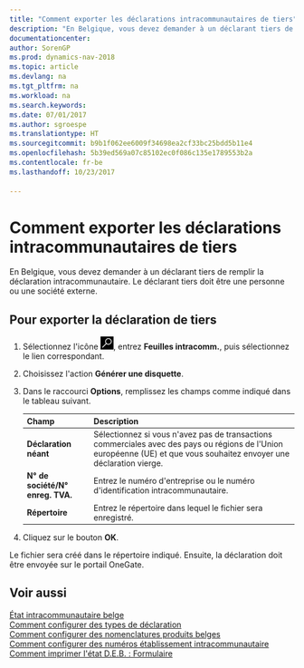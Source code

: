 ```yaml
---
title: "Comment exporter les déclarations intracommunautaires de tiers"
description: "En Belgique, vous devez demander à un déclarant tiers de remplir la déclaration intracommunautaire. Le déclarant tiers doit être une personne ou une société externe."
documentationcenter: 
author: SorenGP
ms.prod: dynamics-nav-2018
ms.topic: article
ms.devlang: na
ms.tgt_pltfrm: na
ms.workload: na
ms.search.keywords: 
ms.date: 07/01/2017
ms.author: sgroespe
ms.translationtype: HT
ms.sourcegitcommit: b9b1f062ee6009f34698ea2cf33bc25bdd5b11e4
ms.openlocfilehash: 5b39ed569a07c85102ec0f086c135e1789553b2a
ms.contentlocale: fr-be
ms.lasthandoff: 10/23/2017

---
```

# <a name="how-to-export-intrastat-third-party-declararations"></a>Comment exporter les déclarations intracommunautaires de tiers
En Belgique, vous devez demander à un déclarant tiers de remplir la déclaration intracommunautaire. Le déclarant tiers doit être une personne ou une société externe.  

## <a name="to-export-the-third-party-declaration"></a>Pour exporter la déclaration de tiers  

1.  Sélectionnez l'icône ![Rechercher une page ou un état](../../media/ui-search/search_small.png "icône Rechercher une page ou un état"), entrez **Feuilles intracomm.**, puis sélectionnez le lien correspondant.  
2.  Choisissez l'action **Générer une disquette**.  
3.  Dans le raccourci **Options**, remplissez les champs comme indiqué dans le tableau suivant.  

    |Champ|Description|  
    |---------------------------------|---------------------------------------|  
    |**Déclaration néant**|Sélectionnez si vous n'avez pas de transactions commerciales avec des pays ou régions de l'Union européenne (UE) et que vous souhaitez envoyer une déclaration vierge.|  
    |**N° de société/N° enreg. TVA.**|Entrez le numéro d'entreprise ou le numéro d'identification intracommunautaire.|  
    |**Répertoire**|Entrez le répertoire dans lequel le fichier sera enregistré.|  

4.  Cliquez sur le bouton **OK**.  

Le fichier sera créé dans le répertoire indiqué. Ensuite, la déclaration doit être envoyée sur le portail OneGate.  

## <a name="see-also"></a>Voir aussi  
 [État intracommunautaire belge](belgian-intrastat-reporting.md)   
 [Comment configurer des types de déclaration](how-to-set-up-declaration-types.md)   
 [Comment configurer des nomenclatures produits belges](how-to-set-up-belgian-tariff-numbers.md)   
 [Comment configurer des numéros établissement intracommunautaire](how-to-set-up-intrastat-establishment-numbers.md)   
 [Comment imprimer l'état D.E.B. : Formulaire](how-to-print-the-intrastat-form-report.md)

